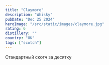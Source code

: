 ```yaml
---
title: "Claymore"
description: "Whisky"
pubDate: "Dec 25 2024"
heroImage: "/src/static/images/claymore.jpg"
rating: 6
distillery: ""
country: "UK"
tags: ["scotch"]
---
```


Стандартный скотч за десятку
